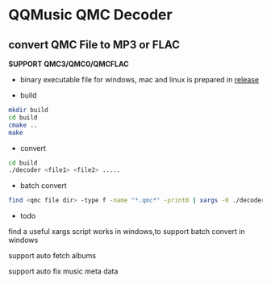 # QQMusic QMC Decoder

## convert QMC File to MP3 or FLAC

**SUPPORT QMC3/QMC0/QMCFLAC**

* binary executable file for windows, mac and linux is prepared in 
[release](https://github.com/Presburger/qmc-decoder/releases)


* build

```sh
mkdir build
cd build
cmake ..
make 
```

* convert

```sh
cd build
./decoder <file1> <file2> ..... 
```

* batch convert

```sh
find <qmc file dir> -type f -name "*.qmc*" -print0 | xargs -0 ./decoder
```
* todo

find a useful xargs script works in windows,to support batch convert in windows

support auto fetch albums

support auto fix music meta data

